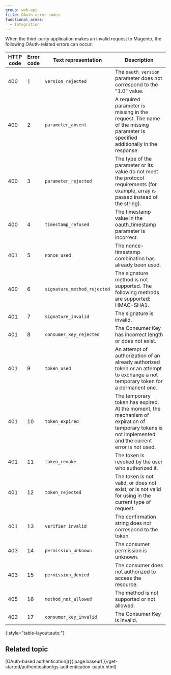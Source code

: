 ```yaml
---
group: web-api
title: OAuth error codes
functional_areas:
  - Integration
---
```


When the third-party application makes an invalid request to Magento, the following OAuth-related errors can occur:

HTTP code | Error code | Text representation | Description
--- | --- | --- | ---
400 | 1 | `version_rejected` | The `oauth_version` parameter does not correspond to the "1.0" value.
400 | 2 | `parameter_absent`  | A required parameter is missing in the request. The name of the missing parameter is specified additionally in the response.
400 | 3 | `parameter_rejected` | The type of the parameter or its value do not meet the protocol requirements (for example,  array is passed instead of the string).
400 | 4 | `timestamp_refused` | The timestamp value in the oauth_timestamp parameter is incorrect.
401 | 5 | `nonce_used` | The nonce-timestamp combination has already been used.
400 | 6 | `signature_method_rejected`| The signature method is not supported. The following methods are supported: HMAC-SHA1.
401 | 7 | `signature_invalid` | The signature is invalid.
401 | 8 | `consumer_key_rejected` | The Consumer Key has incorrect length or does not exist.
401 | 9 | `token_used` | An attempt of authorization of an already authorized token or an attempt to exchange a not temporary token for a permanent one.
401 | 10 | `token_expired` | The temporary token has expired. At the moment, the mechanism of expiration of temporary tokens is not implemented and the current error is not used.
401 | 11 | `token_revoke` | The token is revoked by the user who authorized it.
401 | 12 | `token_rejected` | The token is not valid, or does not exist, or is not valid for using in the current type of request.
401 | 13 | `verifier_invalid` |The confirmation string does not correspond to the token.
403 | 14 | `permission_unknown` |The consumer permission is unknown.
403 | 15 | `permission_denied` |The consumer does not authorized to access the resource.
405 | 16 | `method_not_allowed` |The method is not supported or not allowed.
403 | 17 | `consumer_key_invalid` |The Consumer Key is invalid.
{:style="table-layout:auto;"}

## Related topic

[OAuth-based authentication]({{ page.baseurl }}/get-started/authentication/gs-authentication-oauth.html)
